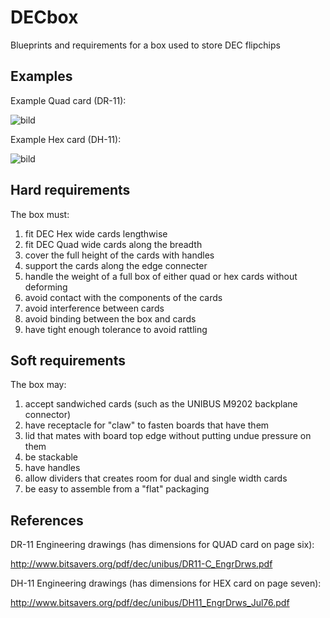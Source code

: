 # DECbox
Blueprints and requirements for a box used to store DEC flipchips

## Examples

Example Quad card (DR-11):

![bild](https://github.com/user-attachments/assets/fbac9d73-3fa8-4c50-a216-c5a78c5b953a)

Example Hex card (DH-11):

![bild](https://github.com/user-attachments/assets/0c0a0c97-8d5e-4b78-8536-4a2c6310b70e)


## Hard requirements

The box must:
1. fit DEC Hex wide cards lengthwise
2. fit DEC Quad wide cards along the breadth
3. cover the full height of the cards with handles
4. support the cards along the edge connecter
5. handle the weight of a full box of either quad or hex cards without deforming
6. avoid contact with the components of the cards
7. avoid interference between cards
8. avoid binding between the box and cards
9. have tight enough tolerance to avoid rattling

## Soft requirements

The box may:
1. accept sandwiched cards (such as the UNIBUS M9202 backplane connector)
2. have receptacle for "claw" to fasten boards that have them
3. lid that mates with board top edge without putting undue pressure on them
4. be stackable
5. have handles
6. allow dividers that creates room for dual and single width cards
7. be easy to assemble from a "flat" packaging

## References

DR-11 Engineering drawings (has dimensions for QUAD card on page six): 

http://www.bitsavers.org/pdf/dec/unibus/DR11-C_EngrDrws.pdf

DH-11 Engineering drawings (has dimensions for HEX card on page seven): 

http://www.bitsavers.org/pdf/dec/unibus/DH11_EngrDrws_Jul76.pdf


